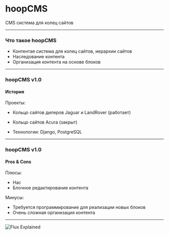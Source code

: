 # hoopCMS

CMS система для колец сайтов

---

### Что такое hoopCMS 

- Контентая система для колец сайтов, иерархии сайтов
- Наследование контента 
- Организация контента на основе блоков

---

### hoopCMS v1.0
#### История

Проекты:
- Кольцо сайтов дилеров Jaguar и LandRover (работает)
- Кольцо сайтов Acura (закрыт)

- Технологии: Django, PostgreSQL

---

### hoopCMS v1.0
#### Pros & Cons

Плюсы:
- Нас
- Блочное редактирование контента


Минусы:
- Требуется программирование для реализации новых блоков
- Очень сложная организация контента


---

![Flux Explained](https://facebook.github.io/flux/img/flux-simple-f8-diagram-explained-1300w.png)
